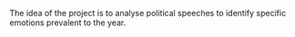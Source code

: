 The idea of the project is to analyse political speeches to identify specific emotions prevalent to the year. 
